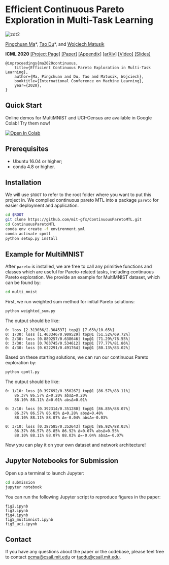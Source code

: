 # Efficient Continuous Pareto Exploration in Multi-Task Learning

![zdt2](assets/zdt2.png)

[Pingchuan Ma](https://pingchuan.ma/)\*,
[Tao Du](https://people.csail.mit.edu/taodu/)\*,
and
[Wojciech Matusik](http://people.csail.mit.edu/wojciech/)

**ICML 2020**
[[Project Page]](http://cpmtl.csail.mit.edu/)
[[Paper]](http://people.csail.mit.edu/pcma/documents/cpmtl/paper.pdf)
[[Appendix]](http://people.csail.mit.edu/pcma/documents/cpmtl/supp.pdf)
[[arXiv]](https://arxiv.org/abs/2006.16434)
[[Video]](https://icml.cc/virtual/2020/poster/5856)
[[Slides]](http://people.csail.mit.edu/pcma/documents/cpmtl/slides.pdf)

```text
@inproceedings{ma2020continuous,
    title={Efficient Continuous Pareto Exploration in Multi-Task Learning},
    author={Ma, Pingchuan and Du, Tao and Matusik, Wojciech},
    booktitle={International Conference on Machine Learning},
    year={2020},
}
```

## Quick Start

Online demos for MultiMNIST and UCI-Census are available in Google Colab! Try them now!

[![Open In Colab](https://colab.research.google.com/assets/colab-badge.svg)](https://colab.research.google.com/github/mit-gfx/ContinuousParetoMTL/blob/colab)

## Prerequisites

- Ubuntu 16.04 or higher;
- conda 4.8 or higher.

## Installation

We will use `$ROOT` to refer to the root folder where you want to put this project in. We compiled continuous pareto MTL into a package `pareto` for easier deployment and application.

```sh
cd $ROOT
git clone https://github.com/mit-gfx/ContinuousParetoMTL.git
cd ContinuousParetoMTL
conda env create -f environment.yml
conda activate cpmtl
python setup.py install
```

## Example for MultiMNIST

After `pareto` is installed, we are free to call any primitive functions and classes which are useful for Pareto-related tasks, including continuous Pareto exploration. We provide an example for MultiMNIST dataset, which can be found by:

```sh
cd multi_mnist
```

First, we run weighted sum method for initial Pareto solutions:

```sh
python weighted_sum.py
```

The output should be like:

```text
0: loss [2.313036/2.304537] top@1 [7.65%/10.65%]
0: 1/30: loss [1.463346/0.909529] top@1 [51.52%/69.72%]
0: 2/30: loss [0.889257/0.638646] top@1 [71.29%/78.55%]
0: 3/30: loss [0.703745/0.534612] top@1 [77.77%/81.86%]
0: 4/30: loss [0.622291/0.491764] top@1 [80.13%/83.02%]
```

Based on these starting solutions, we can run our continuous Pareto exploration by:

```sh
python cpmtl.py
```

The output should be like:

```text
0: 1/10: loss [0.397692/0.350267] top@1 [86.57%/88.11%]
    86.37% 86.57% Δ=0.20% absΔ=0.20%
    88.10% 88.11% Δ=0.01% absΔ=0.01%

0: 2/10: loss [0.392314/0.351280] top@1 [86.85%/88.07%]
    86.37% 86.57% 86.85% Δ=0.28% absΔ=0.48%
    88.10% 88.11% 88.07% Δ=-0.04% absΔ=-0.03%

0: 3/10: loss [0.387585/0.352643] top@1 [86.92%/88.03%]
    86.37% 86.57% 86.85% 86.92% Δ=0.07% absΔ=0.55%
    88.10% 88.11% 88.07% 88.03% Δ=-0.04% absΔ=-0.07%
```

Now you can play it on your own dataset and network architecture!

## Jupyter Notebooks for Submission

Open up a terminal to launch Jupyter:

```sh
cd submission
jupyter notebook
```

You can run the following Jupyter script to reproduce figures in the paper:

```text
fig2.ipynb
fig3.ipynb
fig4.ipynb
fig5_multimnist.ipynb
fig5_uci.ipynb
```

## Contact

If you have any questions about the paper or the codebase, please feel free to contact pcma@csail.mit.edu or taodu@csail.mit.edu.
